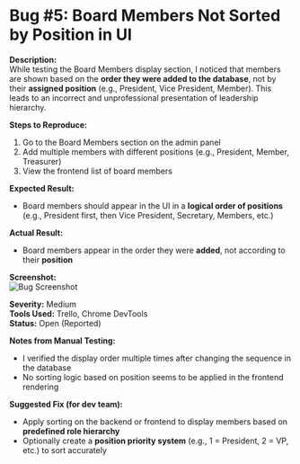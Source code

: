 # Bug #5: Board Members Not Sorted by Position in UI

**Description:**  
While testing the Board Members display section, I noticed that members are shown based on the **order they were added to the database**, not by their **assigned position** (e.g., President, Vice President, Member). This leads to an incorrect and unprofessional presentation of leadership hierarchy.

**Steps to Reproduce:**  
1. Go to the Board Members section on the admin panel  
2. Add multiple members with different positions (e.g., President, Member, Treasurer)  
3. View the frontend list of board members

**Expected Result:**  
- Board members should appear in the UI in a **logical order of positions** (e.g., President first, then Vice President, Secretary, Members, etc.)

**Actual Result:**  
- Board members appear in the order they were **added**, not according to their **position**

**Screenshot:**  
![Bug Screenshot](<attach-screenshot-url-here>)

**Severity:** Medium  
**Tools Used:** Trello, Chrome DevTools  
**Status:** Open (Reported)

**Notes from Manual Testing:**  
- I verified the display order multiple times after changing the sequence in the database  
- No sorting logic based on position seems to be applied in the frontend rendering

**Suggested Fix (for dev team):**  
- Apply sorting on the backend or frontend to display members based on **predefined role hierarchy**  
- Optionally create a **position priority system** (e.g., 1 = President, 2 = VP, etc.) to sort accurately

